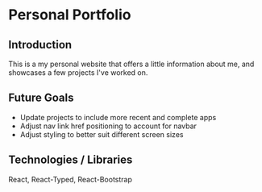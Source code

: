 # Personal Portfolio

## Introduction

This is a my personal website that offers a little information about me, and showcases a few projects I've worked on.

## Future Goals

* Update projects to include more recent and complete apps
* Adjust nav link href positioning to account for navbar
* Adjust styling to better suit different screen sizes

## Technologies / Libraries

React, React-Typed, React-Bootstrap